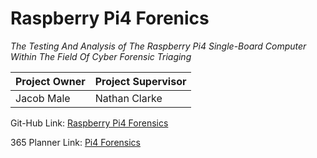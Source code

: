 # Raspberry Pi4 Forenics

*The Testing And Analysis of The Raspberry Pi4 Single-Board Computer Within The Field Of Cyber Forensic Triaging*

Project Owner | Project Supervisor
------------ | -------------
Jacob Male | Nathan Clarke

Git-Hub Link: [Raspberry Pi4 Forensics](https://github.com/Jiskey/Raspberry-Pi4-Forensics)

365 Planner Link: [Pi4 Forensics](https://tasks.office.com/live.plymouth.ac.uk/en-US/Home/Planner/#/plantaskboard?groupId=70a71d6e-2599-47e9-81f9-b53f5b6fb5ae&planId=8I6GnC5uDEeY2jvOWbVVOJYAFUcw)
